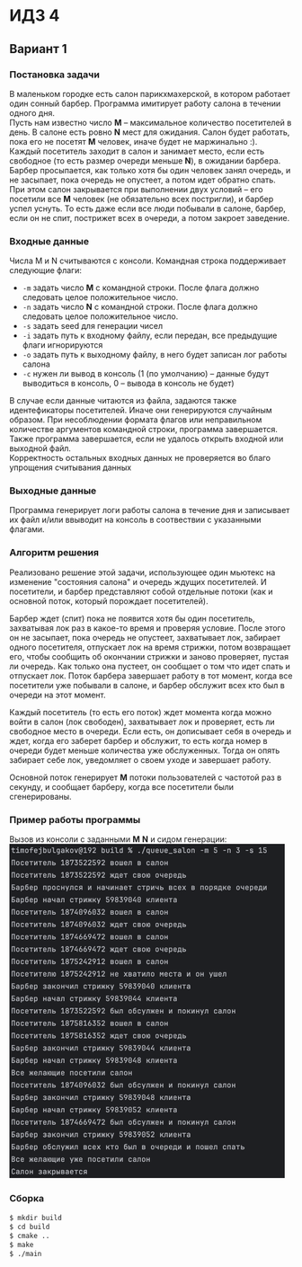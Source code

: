 # ИДЗ 4
## Вариант 1
### Постановка задачи
В маленьком городке есть салон парикхмахерской, в котором работает один сонный барбер.
Программа имитирует работу салона в течении одного дня.\
Пусть нам известно число __M__ – максимальное количество посетителей в день. 
В салоне есть ровно __N__ мест для ожидания.
Салон будет работать, пока его не посетят __M__ человек, иначе будет не маржинально :).\
Каждый посетитель заходит в салон и занимает место, если есть свободное (то есть размер очереди меньше __N__), в ожидании барбера.
Барбер просыпается, как только хотя бы один человек занял очередь, и не засыпает, пока очередь не опустеет, а потом идет обратно спать. 
При этом салон закрывается при выполнении двух условий – его посетили все __M__ человек (не обязательно всех постригли), и барбер успел уснуть.
То есть даже если все люди побывали в салоне, барбер, если он не спит, пострижет всех в очереди, а потом закроет заведение.


### Входные данные
Числа M и N считываются с консоли. 
Командная строка поддерживает следующие флаги:
- `-m` задать число __M__ с командной строки. После флага должно следовать целое положительное число.
- `-n` задать число __N__ с командной строки. После флага должно следовать целое положительное число.
- `-s` задать seed для генерации чисел
- `-i` задать путь к входному файлу, если передан, все предыдущие флаги игнорируются
- `-o` задать путь к выходному файлу, в него будет записан лог работы салона
- `-c` нужен ли вывод в консоль (1 (по умолчанию) – данные будут выводиться в консоль, 0 – вывода в консоль не будет)

В случае если данные читаются из файла, задаются также идентефикаторы посетителей.
Иначе они генерируются случайным образом.
При несоблюдении формата флагов или неправильном количестве аргументов командной строки, программа завершается.
Также программа завершается, если не удалось открыть входной или выходной файл. \
Корректность остальных входных данных не проверяется во благо упрощения считывания данных

### Выходные данные 
Программа генерирует логи работы салона в течение дня и записывает их файл и/или ввыводит на консоль
в соотвествии с указанными флагами.



### Алгоритм решения
Реализовано решение этой задачи, использующее один мьютекс
на изменение "состояния салона" и очередь ждущих посетителей.
И посетители, и барбер представляют собой отдельные потоки (как и основной поток, который порождает посетителей).

Барбер ждет (спит) пока не появится хотя бы один посетитель, захватывая лок раз в какое-то время и проверяя условие. 
После этого он не засыпает, пока очередь не опустеет, захватывает лок, забирает одного посетителя, отпускает лок на время стрижки, 
потом возвращает его, чтобы сообщить об окончании стрижки и заново проверяет, пустая ли очередь. Как только она пустеет, он сообщает о том что идет спать и отпускает лок.
Поток барбера завершает работу в тот момент, когда все посетители уже побывали в салоне, и барбер обслужит всех кто был в очереди на этот момент.

Каждый посетитель (то есть его поток) ждет момента когда можно войти в салон (лок свободен), захватывает лок и проверяет,
есть ли свободное место в очереди.
Если есть, он дописывает себя в очередь и ждет, когда его заберет барбер и обслужит, то есть когда номер в очереди будет меньше количества уже обслуженных.
Тогда он опять забирает себе лок, уведомляет о своем уходе и завершает работу.

Основной поток генерирует __M__ потоки пользователей с частотой раз в секунду, и сообщает барберу, когда все посетители были сгенерированы.

### Пример работы программы
Вызов из консоли с заданными __M__ __N__ и сидом генерации:\
<img height="595" src="img/usage.png" width="490"/>

### Сборка 
```angular2html
$ mkdir build
$ cd build
$ cmake ..
$ make
$ ./main
```